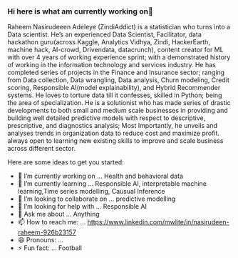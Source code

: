 ### Hi here is what am currently working on👋

Raheem Nasirudeeen Adeleye (ZindiAddict) is a statistician who turns into a Data scientist. He’s an experienced Data Scientist, Facilitator, data hackathon guru(across Kaggle, Analytics Vidhya, Zindi, HackerEarth, machine hack, AI-crowd, Drivendata, datacrunch), content creator for ML with over 4 years of working experience sprint; with a demonstrated history of working in the information technology and services industry.
He has completed series of projects in the Finance and Insurance sector; ranging from Data collection, Data wrangling, Data analysis, Churn modeling, Credit scoring, Responsible AI(model explainability), and Hybrid Recommender systems. He loves to torture data till it confesses, skilled in Python; being the area of specialization. He is a solutionist who has made series of drastic developments to both small and medium scale businesses in providing and building well detailed predictive models with respect to descriptive, prescriptive, and diagnostics analysis; Most Importantly, he unveils and analyses trends in organization data to reduce cost and maximize profit. always open to learning new existing skills to improve and scale business across different sector.

Here are some ideas to get you started:

- 🔭 I’m currently working on ... Health and behavioral data 
- 🌱 I’m currently learning ... Responsible AI, interpretable machine learning,Time series modelling, Causual Inference
- 👯 I’m looking to collaborate on ... predictive modelling 
- 🤔 I’m looking for help with ... Responsible AI
- 💬 Ask me about ... Anything 
- 📫 How to reach me: ... https://www.linkedin.com/mwlite/in/nasirudeen-raheem-926b23157
- 😄 Pronouns: ...
- ⚡ Fun fact: ... Football 

